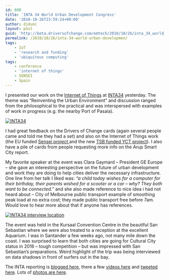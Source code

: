 ```yaml
---
id: 608
title: 'INTA 34 World Urban Development Congress'
date: '2010-10-26T23:59:24+00:00'
author: djdunc
layout: post
guid: 'http://beta.driversofchange.com/emtech/2010/10/26/inta_34_world_urban_developmen/'
permalink: /2010/10/26/inta-34-world-urban-developmen/
tags:
    - IoT
    - 'research and funding'
    - 'ubiquitous computing'
tags:
    - conference
    - 'internet of things'
    - SENSEI
    - Spain
---
```


I presented our work on the [Internet of Things](http://blogs.driversofchange.com/emtech/2010/09/iot-expert-group.html) at [INTA34](http://www.inta34.org/) yesterday. The theme was “Reinventing the Urban Environment” and discussion ranged from the philosophical to the practical and was interspersed with examples of work in progress (e.g. the nearby Port of Pasaia).

[![INTA34](https://i0.wp.com/farm5.static.flickr.com/4106/5119264394_e93df59ed7.jpg?resize=500%2C323)](http://www.flickr.com/photos/pseudonomad/5119264394/ "INTA34 by pseudonomad, on Flickr")

I had great feedback on the Drivers of Change cards (again several people came and told me they had a set) and also on the Internet of Things work (the EU funded [Sensei project ](http://blogs.driversofchange.com/emtech/2009/10/sensei-breathes.html)and the new [TSB funded YCT project](http://blogs.driversofchange.com/emtech/2010/03/user-centred-design-for-energy.html)). I also have a pile of cards from people requesting more info on the Arup Smart City report.

My favorite speaker at the event was Clara Gaymard – President GE Europe – she gave an interesting perspective on the future of urban development and work they are doing to help cities deliver the necessary infrastructure. One line from her talk I liked was: *“a child today wishes for a computer for their birthday, their parents wished for a scooter or a car – why? They both want to be connected.”* and she also made reference to nice idea i had not heard about – City of Melbourne public transport example of smoothing peak load at no extra cost; they made public transport free before 7am. Would love to hear more about that if anyone has references.

[![INTA34 interview location](https://i0.wp.com/farm2.static.flickr.com/1335/5118675265_8eb68dc0a6.jpg?resize=500%2C148)](http://www.flickr.com/photos/pseudonomad/5118675265/ "INTA34 interview location by pseudonomad, on Flickr")

The event was held in the Kursaal Convention Centre in the beautiful San Sebastian where we were also treated to a reception at the excellent Aquarium. I was in Santander a few weeks ago, not many mile down the coast. I was surprised to learn that both cities are going for Cultural City status in 2016 – tough competition – but was impressed with San Sebastian’s preparations. Weird highlight of the trip was being interviewed on data shadows in front of surfers out in the bay.

The INTA reporting is [blogged here](http://www.paisajetransversal.org/), there a few [videos here](http://www.youtube.com/watch?v=X1dXaavtrZ8) and [tweeted here](http://twitter.com/#!/search?q=#INTA34). Lots of [photos are here](http://www.flickr.com/photos/pseudonomad/sets/72157625249359838/with/5119264394/).